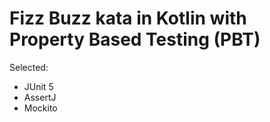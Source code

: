 Fizz Buzz kata in Kotlin with Property Based Testing (PBT)
=
Selected:
* JUnit 5
* AssertJ
* Mockito